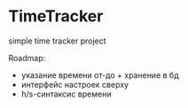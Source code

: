 TimeTracker
===========

simple time tracker project


Roadmap:

- указание времени от-до + хранение в бд
- интерфейс настроек сверху
- h/s-синтаксис времени